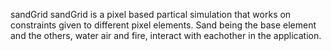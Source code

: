 sandGrid
sandGrid is a pixel based partical simulation that works on constraints given to different pixel elements.
Sand being the base element and the others, water air and fire, interact with eachother in the application.
